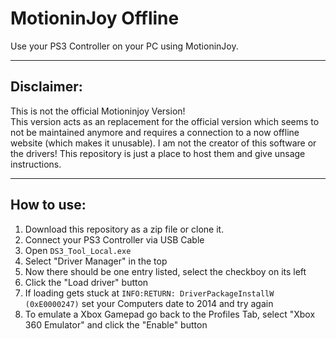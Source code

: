 # MotioninJoy Offline
Use your PS3 Controller on your PC using MotioninJoy.  

---

## Disclaimer:   
This is not the official Motioninjoy Version!  
This version acts as an replacement for the official version which seems to not be maintained anymore and requires a connection to a now offline website (which makes it unusable). 
I am not the creator of this software or the drivers! This repository is just a place to host them and give unsage instructions.

---

## How to use:
1. Download this repository as a zip file or clone it.
2. Connect your PS3 Controller via USB Cable
3. Open `DS3_Tool_Local.exe`
4. Select "Driver Manager" in the top
5. Now there should be one entry listed, select the checkboy on its left
6. Click the "Load driver" button
7. If loading gets stuck at `INFO:RETURN: DriverPackageInstallW (0xE0000247)` set your Computers date to 2014 and try again
8. To emulate a Xbox Gamepad go back to the Profiles Tab, select "Xbox 360 Emulator" and click the "Enable" button
